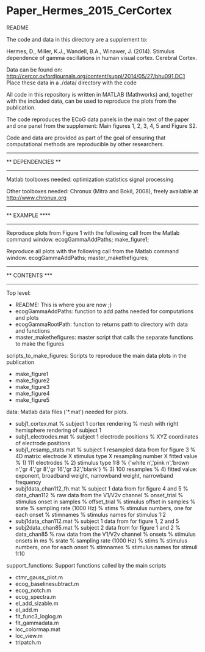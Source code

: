# Paper_Hermes_2015_CerCortex

README

The code and data in this directory are a supplement to:

Hermes, D., Miller, K.J., Wandell, B.A., Winawer, J. (2014). Stimulus dependence of gamma oscillations in human visual cortex. Cerebral Cortex.

Data can be found on:
http://cercor.oxfordjournals.org/content/suppl/2014/05/27/bhu091.DC1
Place these data in a ./data/ directory with the code

All code in this repository is written in MATLAB (Mathworks) and, together with the included data, can be used to reproduce the plots from the publication.

The code reproduces the ECoG data panels in the main text of the paper and one panel from the supplement: Main figures 1, 2, 3, 4, 5 and Figure S2.

Code and data are provided as part of the goal of ensuring that computational methods are reproducible by other researchers. 

******************
** DEPENDENCIES **
******************
Matlab toolboxes needed:
	optimization
	statistics
	signal processing

Other toolboxes needed:
	Chronux (Mitra and Bokil, 2008), freely available at http://www.chronux.org
	
***************
** EXAMPLE ****
***************
Reproduce plots from Figure 1 with the following call from the Matlab command window.
	ecogGammaAddPaths;
	make_figure1;

Reproduce all plots with the following call from the Matlab command window. 
	ecogGammaAddPaths;
	master_makethefigures;
	
***************
** CONTENTS ***
***************

Top level:
- README: This is where you are now ;) 
- ecogGammaAddPaths: function to add paths needed for computations and plots
- ecogGammaRootPath: function to returns path to directory with data and functions
- master_makethefigures: master script that calls the separate functions to make the figures
 
scripts_to_make_figures: Scripts to reproduce the main data plots in the publication
- make_figure1
- make_figure2
- make_figure3
- make_figure4
- make_figure5
 
data: Matlab data files ('*.mat') needed for plots. 
- subj1_cortex.mat		% subject 1 cortex rendering
	% mesh with right hemisphere rendering of subject 1
- subj1_electrodes.mat		% subject 1 electrode positions
	% XYZ coordinates of electrode positions
- subj1_resamp_stats.mat	% subject 1 resampled data from for figure 3
	% 4D matrix: electrode X stimulus type X resampling number X fitted value
	% 1)    111 electrodes
	% 2)    stimulus type 1:8
	%       {'white n','pink n','brown n','gr 4','gr 8','gr 16','gr 32','blank'}
	% 3)    100 resamples
	% 4)    fitted value: exponent, broadband weight, narrowband weight, narrowband frequency 
- subj1data_chan112_fh.mat 	% subject 1 data from for figure 4 and 5
	% data_chan112  % raw data from the V1/V2v channel
	% onset_trial   % stimulus onset in samples
	% offset_trial  % stimulus offset in samples
	% srate         % sampling rate (1000 Hz)
	% stims         % stimulus numbers, one for each onset
	% stimnames     % stimulus names for stimulus 1:2
- subj1data_chan112.mat		% subject 1 data from for figure 1, 2 and 5
- subj2data_chan85.mat		% subject 2 data from for figure 1 and 2 
	% data_chan85   % raw data from the V1/V2v channel
	% onsets        % stimulus onsets in ms
	% srate         % sampling rate (1000 Hz)
	% stims         % stimulus numbers, one for each onset
	% stimnames     % stimulus names for stimuli 1:10

support_functions: Support functions called by the main scripts 
- ctmr_gauss_plot.m
- ecog_baselinesubtract.m
- ecog_notch.m
- ecog_spectra.m
- el_add_sizable.m
- el_add.m
- fit_func3_loglog.m
- fit_gammadata.m
- loc_colormap.mat
- loc_view.m
- tripatch.m
